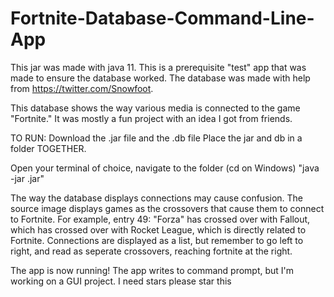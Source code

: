 # Fortnite-Database-Command-Line-App

This jar was made with java 11. 
This is a prerequisite "test" app that was made to ensure the database worked. The database was made with help from https://twitter.com/Snowfoot. 

This database shows the way various media is connected to the game "Fortnite." It was mostly a fun project with an idea I got from friends. 

TO RUN:
Download the .jar file and the .db file
Place the jar and db in a folder TOGETHER.

Open your terminal of choice, navigate to the folder (cd <folder> on Windows)
"java -jar <name>.jar"
  
The way the database displays connections may cause confusion. 
The source image displays games as the crossovers that cause them to connect to Fortnite.
For example, entry 49: "Forza" has crossed over with Fallout, which has crossed over with Rocket League, which is directly related to Fortnite.
Connections are displayed as a list, but remember to go left to right, and read as seperate crossovers, reaching fortnite at the right.
  

The app is now running! The app writes to command prompt, but I'm working on a GUI project. 
I need stars please star this

